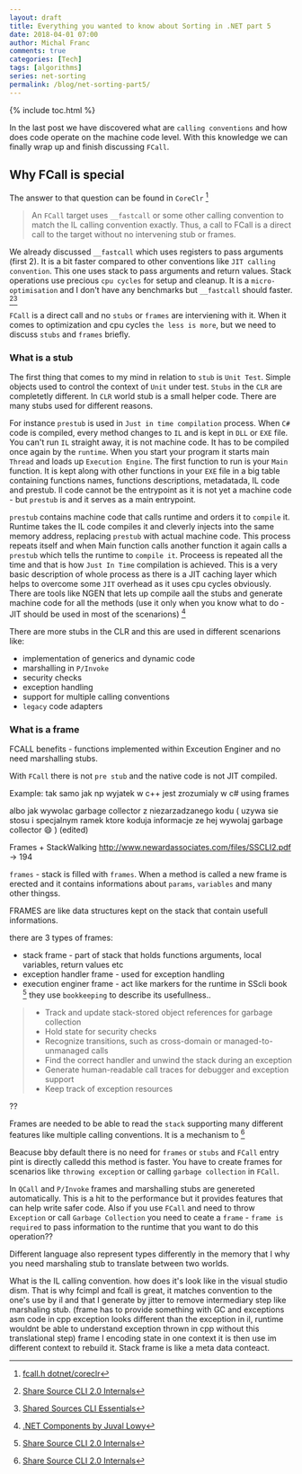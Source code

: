 ```yaml
---
layout: draft
title: Everything you wanted to know about Sorting in .NET part 5
date: 2018-04-01 07:00
author: Michal Franc
comments: true
categories: [Tech]
tags: [algorithms]
series: net-sorting
permalink: /blog/net-sorting-part5/
---
```


{% include toc.html %}

In the last post we have discovered what are `calling conventions` and how does code operate on the machine code level. With this knowledge we can finally wrap up and finish discussing `FCall`.

## Why FCall is special

The answer to that question can be found in `CoreClr` [^fcall-coreclr]

[^fcall-coreclr]:[fcall.h dotnet/coreclr](https://github.com/dotnet/coreclr/blob/master/src/vm/fcall.h#L176)

>  An `FCall` target uses `__fastcall` or some other calling convention to match the IL calling convention exactly. Thus, a call to FCall is a direct call to the target without no intervening stub or frames.

We already discussed `__fastcall` which uses registers to pass arguments (first 2). It is a bit faster compared to other conventions like `JIT calling convention`. This one uses stack to pass arguments and return values. Stack operations use precious `cpu cycles` for setup and cleanup. It is a `micro-optimisation` and I don't have any benchmarks but `__fastcall` should faster.  [^sscli-book][^ssess-book]

`FCall` is a direct call and no `stubs` or `frames` are interviening with it. When it comes to optimization and cpu cycles `the less is more`, but we need to discuss `stubs` and `frames` briefly.

### What is a stub

The first thing that comes to my mind in relation to `stub` is `Unit Test`. Simple objects used to control the context of `Unit` under test. `Stubs` in the `CLR` are completetly different. In `CLR` world stub is a small helper code. There are many stubs used for different reasons.

For instance `prestub` is used in `Just in time compilation` process. When `C#` code is compiled, every method changes to `IL` and is kept in `DLL` or `EXE` file. You can't run `IL` straight away, it is not machine code. It has to be compiled once again by the `runtime`. When you start your program it starts main `Thread` and loads up `Execution Engine`. The first function to run is your `Main` function. It is kept along with other functions in your `EXE` file in a big table containing functions names, functions descriptions, metadatada, IL code and prestub. Il code cannot be the entrypoint as it is not yet a machine code - but `prestub` is and it serves as a main entrypoint.

`prestub` contains machine code that calls runtime and orders it to `compile` it. Runtime takes the IL code compiles it and cleverly injects into the same memory address, replacing `prestub` with actual machine code. This process repeats itself and when Main function calls another function it again calls a `prestub` which tells the runtime to `compile it`. Proceess is repeated all the time and that is how `Just In Time` compilation is achieved. This is a very basic description of whole process as there is a JIT caching layer which helps to overcome some `JIT` overhead as it uses cpu cycles obviously. There are tools like NGEN that lets up compile aall the stubs and generate machine code for all the methods (use it only when you know what to do - JIT should be used in most of the scenarions)  [^pre-stub-book]

There are more stubs in the CLR and this are used in different scenarions like:
 
- implementation of generics and dynamic code
- marshalling in `P/Invoke`
- security checks
- exception handling
- support for multiple calling conventions
- `legacy` code adapters

[^pre-stub-book]:[.NET Components by Juval Lowy](https://books.google.co.uk/books?id=Rh2cAgAAQBAJ&pg=PA16&lpg=PA16&dq=machine+code+stub&source=bl&ots=wlcIrlaI0J&sig=H31EUvLkUX3_UHkh2DhjxghnB8w&hl=en&sa=X&ved=0ahUKEwiY99PLv5LbAhVLJMAKHdu_DEYQ6AEIUDAE#v=onepage&q=machine%20code%20stub&f=false)

### What is a frame

FCALL benefits - functions implemented within Exceution Enginer and no need marshalling stubs.

With `FCall` there is not `pre stub` and the native code is not JIT compiled.

Example:
tak samo jak np wyjatek w c++ jest zrozumialy w c#
using frames

albo jak wywolac garbage collector z niezarzadzanego kodu ( uzywa sie stosu i specjalnym ramek ktore koduja informacje ze hej wywolaj garbage collector :smile: ) (edited)

Frames + StackWalking
http://www.newardassociates.com/files/SSCLI2.pdf -> 194

`frames` - stack is filled with `frames`. When a method is called a new frame is erected and it contains informations about `params`, `variables` and many other thingss. 

FRAMES are like data structures kept on the stack that contain usefull informations.

there are 3 types of frames:
- stack frame - part of stack that holds functions arguments, local variables, return values etc
- exception handler frame - used for exception handling
- execution enginer frame - act like markers for the runtime in SScli book [^sscli-book] they use `bookkeeping` to describe its usefullness..

>  - Track and update stack-stored object references for garbage collection
>  - Hold state for security checks
>  - Recognize transitions, such as cross-domain or managed-to-unmanaged calls
>  - Find the correct handler and unwind the stack during an exception
>  - Generate human-readable call traces for debugger and exception support
>  - Keep track of exception resources

??

Frames are needed to be able to read the `stack` supporting many different features like multiple calling conventions. It is a mechanism to  [^sscli-book]

Beacuse bby default there is no need for `frames` or `stubs` and `FCall` entry pint is directly calledd this method is faster. You have to create frames for scenarios like `throwing exception` or calling `garbage collection` in `FCall`.

In `QCall` and `P/Invoke` frames and marshalling stubs are genereted automatically. This is a hit to the performance but it provides features that can help write safer code. Also if you use `FCall` and need to throw `Exception` or call `Garbage Collection` you need to ceate a `frame` - `frame is required` to pass information to the runtime that you want to do this operation??

Different language also represent types differently in the memory that I why you need marshaling stub to translate between two worlds.

What is the IL calling convention. how does it's look like in the visual studio dism. That is why fcimpl and fcall is great, it matches convention to the one's use by il and that I generate by jitter to remove intermediary step like marshaling stub. 
(frame has to provide something with GC and exceptions asm code in cpp exception looks different than the exception in il, runtime wouldnt be able to understand exception thrown in cpp without this translational step) frame I encoding state in one context it is then use im different context to rebuild it. Stack frame is like a meta data conteact. 

[^sscli-book]:[Share Source CLI 2.0 Internals](http://www.newardassociates.com/files/SSCLI2.pdf)
[^ssess-book]:[Shared Sources CLI Essentials](https://books.google.co.uk/books?id=XibbpjWeRlMC&pg=PA156&lpg=PA156&dq=JIT+calling+convention&source=bl&ots=33wM50sGqh&sig=k3NQH4yu763HtT9gicujX3Xu_6s&hl=en&sa=X&ved=0ahUKEwiL9J_Q2JLbAhVKKcAKHcWXB-gQ6AEINTAC#v=onepage&q=JIT%20calling%20convention&f=false)
